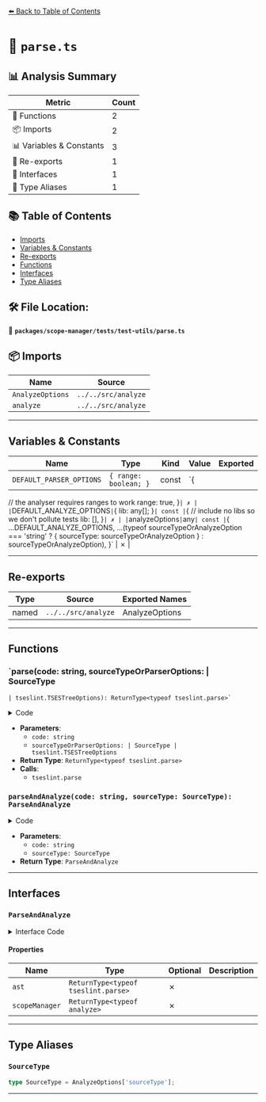 [⬅️ Back to Table of Contents](../../../../index.md)

# 📄 `parse.ts`

## 📊 Analysis Summary

| Metric | Count |
|--------|-------|
| 🔧 Functions | 2 |
| 📦 Imports | 2 |
| 📊 Variables & Constants | 3 |
| 🔄 Re-exports | 1 |
| 📐 Interfaces | 1 |
| 📑 Type Aliases | 1 |

## 📚 Table of Contents

- [Imports](#imports)
- [Variables & Constants](#variables-constants)
- [Re-exports](#re-exports)
- [Functions](#functions)
- [Interfaces](#interfaces)
- [Type Aliases](#type-aliases)

## 🛠️ File Location:
📂 **`packages/scope-manager/tests/test-utils/parse.ts`**

## 📦 Imports

| Name | Source |
|------|--------|
| `AnalyzeOptions` | `../../src/analyze` |
| `analyze` | `../../src/analyze` |


---

## Variables & Constants

| Name | Type | Kind | Value | Exported |
|------|------|------|-------|----------|
| `DEFAULT_PARSER_OPTIONS` | `{ range: boolean; }` | const | `{
  // the analyser requires ranges to work
  range: true,
}` | ✗ |
| `DEFAULT_ANALYZE_OPTIONS` | `{ lib: any[]; }` | const | `{
  // include no libs so we don't pollute tests
  lib: [],
}` | ✗ |
| `analyzeOptions` | `any` | const | `{
    ...DEFAULT_ANALYZE_OPTIONS,
    ...(typeof sourceTypeOrAnalyzeOption === 'string'
      ? { sourceType: sourceTypeOrAnalyzeOption }
      : sourceTypeOrAnalyzeOption),
  }` | ✗ |


---

## Re-exports

| Type | Source | Exported Names |
|------|--------|----------------|
| named | `../../src/analyze` | AnalyzeOptions |


---

## Functions

### `parse(code: string, sourceTypeOrParserOptions: | SourceType
    | tseslint.TSESTreeOptions): ReturnType<typeof tseslint.parse>`

<details><summary>Code</summary>

```ts
export function parse(
  code: string,
  sourceTypeOrParserOptions:
    | SourceType
    | tseslint.TSESTreeOptions = DEFAULT_PARSER_OPTIONS,
): ReturnType<typeof tseslint.parse> {
  return tseslint.parse(code, {
    ...DEFAULT_PARSER_OPTIONS,
    ...(typeof sourceTypeOrParserOptions === 'string'
      ? {
          sourceType: sourceTypeOrParserOptions,
        }
      : sourceTypeOrParserOptions),
  });
}
```
</details>

- **Parameters**:
  - `code: string`
  - `sourceTypeOrParserOptions: | SourceType
    | tseslint.TSESTreeOptions`
- **Return Type**: `ReturnType<typeof tseslint.parse>`
- **Calls**:
  - `tseslint.parse`
### `parseAndAnalyze(code: string, sourceType: SourceType): ParseAndAnalyze`

<details><summary>Code</summary>

```ts
export function parseAndAnalyze(
  code: string,
  sourceType: SourceType,
): ParseAndAnalyze;
```
</details>

- **Parameters**:
  - `code: string`
  - `sourceType: SourceType`
- **Return Type**: `ParseAndAnalyze`

---

## Interfaces

### `ParseAndAnalyze`

<details><summary>Interface Code</summary>

```ts
export interface ParseAndAnalyze {
  ast: ReturnType<typeof tseslint.parse>;
  scopeManager: ReturnType<typeof analyze>;
}
```
</details>

#### Properties

| Name | Type | Optional | Description |
|------|------|----------|-------------|
| `ast` | `ReturnType<typeof tseslint.parse>` | ✗ |  |
| `scopeManager` | `ReturnType<typeof analyze>` | ✗ |  |


---

## Type Aliases

### `SourceType`

```ts
type SourceType = AnalyzeOptions['sourceType'];
```


---